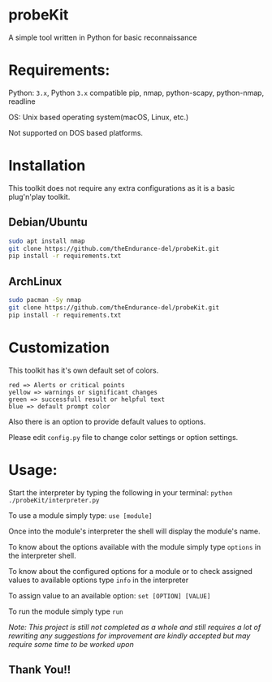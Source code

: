 # probeKit
A simple tool written in Python for basic reconnaissance

# Requirements:

Python: `3.x`, Python `3.x` compatible pip, nmap, python-scapy, python-nmap, readline

OS: Unix based operating system(macOS, Linux, etc.)

Not supported on DOS based platforms.

# Installation
This toolkit does not require any extra configurations as it is a basic plug'n'play toolkit.

## Debian/Ubuntu ##

``` bash
sudo apt install nmap
git clone https://github.com/theEndurance-del/probeKit.git
pip install -r requirements.txt
```

## ArchLinux ##

``` bash
sudo pacman -Sy nmap
git clone https://github.com/theEndurance-del/probeKit.git
pip install -r requirements.txt
```

# Customization

This toolkit has it's own default set of colors.

```
red => Alerts or critical points
yellow => warnings or significant changes
green => successfull result or helpful text
blue => default prompt color
```

Also there is an option to provide default values to options.

Please edit `config.py` file to change color settings or option settings.

# Usage:
Start the interpreter by typing the following in your terminal:
`python ./probeKit/interpreter.py`

To use a module simply type:
`use [module]`

Once into the module's interpreter the shell will display the module's name.

To know about the options available with the module simply type `options` in the interpreter shell.

To know about the configured options for a module or to check assigned values to available options type `info` in the interpreter

To assign value to an available option:
`set [OPTION] [VALUE]`

To run the module simply type `run`

*Note: This project is still not completed as a whole and still requires a lot of rewriting any suggestions for improvement are kindly accepted but may require some time to be worked upon*

## Thank You!! ##
